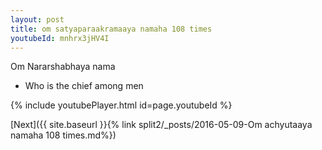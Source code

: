 ```yaml
---
layout: post
title: om satyaparaakramaaya namaha 108 times
youtubeId: mnhrx3jHV4I
---
```

 
 
Om Nararshabhaya nama 
 
 -  Who is the chief among men 
 
  
 
  
 
 
 
 
 
 


{% include youtubePlayer.html id=page.youtubeId %}
 
[Next]({{ site.baseurl }}{% link  split2/_posts/2016-05-09-Om achyutaaya namaha 108 times.md%})
 
